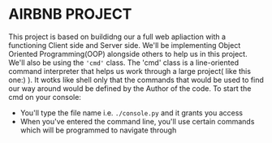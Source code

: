 # AIRBNB PROJECT

This project is based on buildidng our a full web apliaction with a functioning Client side and Server side. We'll be implementing Object Oriented Programming(OOP) alongside others to help us in this project. We'll also be using the `'cmd'` class. 
The 'cmd' class is a line-oriented command interpreter that helps us work through a large project( like this one:) ). It wotks like shell only that the commands that would be used to find our way around would be defined by the Author of the code.
To start the cmd on your console:
- You'll type the file name i.e. `./console.py` and it grants you access
- When you've entered the command line, you'll use certain commands which will be programmed to navigate through
